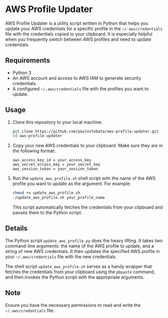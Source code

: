 # AWS Profile Updater

AWS Profile Updater is a utility script written in Python that helps you update your AWS credentials for a specific profile in the `~/.aws/credentials` file with the credentials copied to your clipboard. It is especially helpful when you frequently switch between AWS profiles and need to update credentials.

## Requirements

- Python 3
- An AWS account and access to AWS IAM to generate security credentials.
- A configured `~/.aws/credentials` file with the profiles you want to update.

## Usage

1. Clone this repository to your local machine.

    ```bash
    git clone https://github.com/paulovlobato/aws-profile-updater.git
    cd aws-profile-updater
    ```

2. Copy your new AWS credentials to your clipboard. Make sure they are in the following format:

    ```plaintext
    aws_access_key_id = your_access_key
    aws_secret_access_key = your_secret_key
    aws_session_token = your_session_token
    ```

3. Run the `update_aws_profile.sh` shell script with the name of the AWS profile you want to update as the argument. For example:

    ```bash
    chmod +x update_aws_profile.sh
    ./update_aws_profile.sh your_profile_name
    ```

    This script automatically fetches the credentials from your clipboard and passes them to the Python script.

## Details

The Python script `update_aws_profile.py` does the heavy lifting. It takes two command-line arguments: the name of the AWS profile to update, and a string of new AWS credentials. It then updates the specified AWS profile in your `~/.aws/credentials` file with the new credentials. 

The shell script `update_aws_profile.sh` serves as a handy wrapper that fetches the credentials from your clipboard using the `pbpaste` command, and then invokes the Python script with the appropriate arguments.

## Note

Ensure you have the necessary permissions to read and write the `~/.aws/credentials` file.
